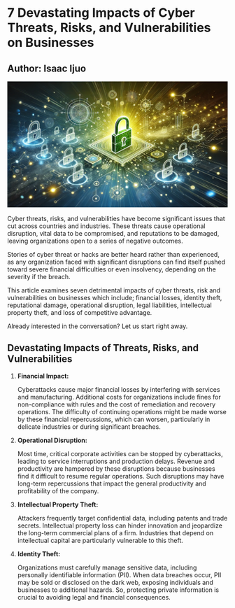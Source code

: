 <html>
<html lang="en">
<head>
    <meta charset="UTF-8">
    <meta name="viewport" content="width=device-width, initial-scale=1.0">
    <meta name="Isaac Ijuo">
    <meta name="7 Devastating Impacts of Cyber Threats, Risks, and Vulnerabilities on Businesses">
    <meta name="Impacts of Cyber Threats, risks and Vulnerabilities.">
    <meta name="Devastating effects of cyber threats on businesses">
</head>
<body>
<h1>7 Devastating Impacts of Cyber Threats, Risks, and Vulnerabilities on Businesses</h1>
<h2> Author: Isaac Ijuo</h2>
<img src="/Images/imact-of-security-risk.jpeg"> <br>
<p>
Cyber threats, risks, and vulnerabilities have become significant issues that cut across countries and industries. These threats cause operational disruption, vital data to be compromised, and reputations to be damaged, leaving organizations open to a series of negative outcomes.

Stories of cyber threat or hacks are better heard rather than experienced, as any organization faced with significant disruptions can find itself pushed toward severe financial difficulties or even insolvency, depending on the severity if the breach.

This article examines seven detrimental impacts of cyber threats, risk and vulnerabilities on businesses which include; financial losses, identity theft, reputational damage, operational disruption, legal liabilities, intellectual property theft, and loss of competitive advantage. 

Already interested in the conversation? Let us start right away.

</p>
<h2>Devastating Impacts of Threats, Risks, and Vulnerabilities</h2>
<ol> 
<li><b>Financial Impact:</b>
<p>Cyberattacks cause major financial losses by interfering 
with services and manufacturing. Additional costs for 
organizations include fines for non-compliance with rules 
and the cost of remediation and recovery operations. 
The difficulty of continuing operations might be made worse 
by these financial repercussions, which can worsen, 
particularly in delicate industries or during significant 
breaches.

</li>
<li><b>Operational Disruption:</b>
<p> Most time, critical corporate activities can be stopped 
by cyberattacks, leading to service interruptions and 
production delays. Revenue and productivity are hampered 
by these disruptions because businesses find it difficult 
to resume regular operations. Such disruptions may have 
long-term repercussions that impact the general productivity 
and profitability of the company.

</li>
<li><b>Intellectual Property Theft:</b>
<p>Attackers frequently target confidential data, 
including patents and trade secrets. Intellectual property 
loss can hinder innovation and jeopardize the long-term 
commercial plans of a firm. Industries that depend on 
intellectual capital are particularly vulnerable 
to this theft.</p>

</li>
<li><b>Identity Theft:</b>
<p>Organizations must carefully manage sensitive data, 
including personally identifiable information (PII). 
When data breaches occur, PII may be sold or disclosed 
on the dark web, exposing individuals and businesses to 
additional hazards. So, protecting private information 
is crucial to avoiding legal and financial consequences.</p>
</li>
</ol>